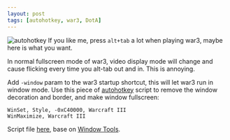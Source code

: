 ```yaml
---
layout: post
tags: [autohotkey, war3, DotA]
---
```

![autohotkey](http://www.autohotkey.com/docs/images/AutoHotkey_logo.gif)
If you like me, press `alt+tab` a lot when playing war3, maybe here is what you
want.

In normal fullscreen mode of war3, video display mode will change and cause
flicking every time you alt-tab out and in. This is annoying.

Add `-window` param to the war3 startup shortcut, this will let war3 run in
window mode. Use this piece of [autohotkey][] script to remove the window
decoration and border, and make window fullscreen:

    WinSet, Style, -0xC40000, Warcraft III
    WinMaximize, Warcraft III

Script file [here][], base on [Window Tools][].

[autohotkey]: http://www.autohotkey.com/
[here]: /stack/fullscreen-windowed.ahk
[Window Tools]: http://www.garena.com/forum/viewthread.php?tid=212884
